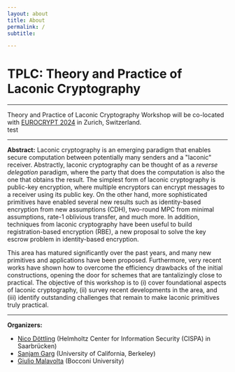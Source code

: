 ```yaml
---
layout: about
title: About
permalink: /
subtitle: 

---
```

# TPLC: Theory and Practice of Laconic Cryptography

---

Theory and Practice of Laconic Cryptography Workshop will be co-located with [EUROCRYPT 2024](https://eurocrypt.iacr.org/2024/) in  Zurich, Switzerland.  
test

---

**Abstract:** Laconic cryptography is an emerging paradigm that enables secure computation between potentially many senders and a "laconic" receiver. Abstractly, laconic cryptography can be thought of as a *reverse delegation* paradigm, where the party that does the computation is also the one that obtains the result. The simplest form of laconic cryptography is public-key encryption, where multiple encryptors can encrypt messages to a receiver using its public key. On the other hand, more sophisticated primitives have enabled several new results such as identity-based encryption from new assumptions (CDH), two-round MPC from minimal assumptions, rate-1 oblivious transfer, and much more. In addition, techniques from laconic cryptography have been useful to build registration-based encryption (RBE), a new proposal to solve the key escrow problem in identity-based encryption.

This area has matured significantly over the past years, and many new primitives and applications have been proposed. Furthermore, very recent works have shown how to overcome the efficiency drawbacks of the initial constructions, opening the door for schemes that are tantalizingly close to practical. The objective of this workshop is to (i) cover foundational aspects of laconic cryptography, (ii) survey recent developments in the area, and (iii) identify outstanding challenges that remain to make laconic primitives truly practical.

---

**Organizers:**
- [Nico Döttling](https://sites.google.com/site/nicodoettling/) (Helmholtz Center for Information Security (CISPA) in Saarbrücken)
- [Sanjam Garg](https://www.cs.berkeley.edu/~sanjamg) (University of California, Berkeley)
- [Giulio Malavolta](https://sites.google.com/view/giuliomalavolta/) (Bocconi University)
